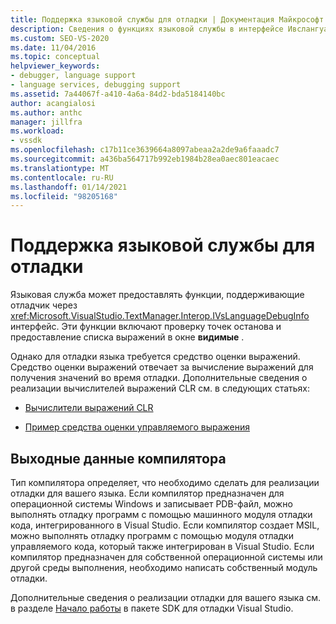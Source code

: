 ```yaml
---
title: Поддержка языковой службы для отладки | Документация Майкрософт
description: Сведения о функциях языковой службы в интерфейсе Ивслангуажедебугинфо, обеспечивающих поддержку отладки в Visual Studio.
ms.custom: SEO-VS-2020
ms.date: 11/04/2016
ms.topic: conceptual
helpviewer_keywords:
- debugger, language support
- language services, debugging support
ms.assetid: 7a44067f-a410-4a6a-84d2-bda5184140bc
author: acangialosi
ms.author: anthc
manager: jillfra
ms.workload:
- vssdk
ms.openlocfilehash: c17b11ce3639664a8097abeaa2a2de9a6faaadc7
ms.sourcegitcommit: a436ba564717b992eb1984b28ea0aec801eacaec
ms.translationtype: MT
ms.contentlocale: ru-RU
ms.lasthandoff: 01/14/2021
ms.locfileid: "98205168"
---
```

# <a name="language-service-support-for-debugging"></a>Поддержка языковой службы для отладки
Языковая служба может предоставлять функции, поддерживающие отладчик через <xref:Microsoft.VisualStudio.TextManager.Interop.IVsLanguageDebugInfo> интерфейс. Эти функции включают проверку точек останова и предоставление списка выражений в окне **видимые** .

 Однако для отладки языка требуется средство оценки выражений. Средство оценки выражений отвечает за вычисление выражений для получения значений во время отладки. Дополнительные сведения о реализации вычислителей выражений CLR см. в следующих статьях:

- [Вычислители выражений CLR](https://github.com/Microsoft/ConcordExtensibilitySamples/wiki/CLR-Expression-Evaluators)

- [Пример средства оценки управляемого выражения](https://github.com/Microsoft/ConcordExtensibilitySamples/wiki/Managed-Expression-Evaluator-Sample)

## <a name="compiler-output"></a>Выходные данные компилятора
 Тип компилятора определяет, что необходимо сделать для реализации отладки для вашего языка. Если компилятор предназначен для операционной системы Windows и записывает PDB-файл, можно выполнять отладку программ с помощью машинного модуля отладки кода, интегрированного в Visual Studio. Если компилятор создает MSIL, можно выполнять отладку программ с помощью модуля отладки управляемого кода, который также интегрирован в Visual Studio. Если компилятор предназначен для собственной операционной системы или другой среды выполнения, необходимо написать собственный модуль отладки.

 Дополнительные сведения о реализации отладки для вашего языка см. в разделе [Начало работы](../../extensibility/debugger/getting-started-with-debugger-extensibility.md) в пакете SDK для отладки Visual Studio.
